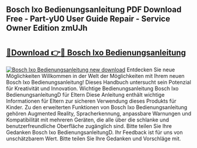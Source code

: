 ## Bosch Ixo Bedienungsanleitung PDF Download Free - Part-yU0 User Guide Repair - Service Owner Edition zmUJh

# <h2><a href="http://df2rj5.blite.top/?on=Bosch+Ixo+Bedienungsanleitung">🔗Download 👉🔴 Bosch Ixo Bedienungsanleitung</a></h2>

[![Bosch Ixo Bedienungsanleitung new download](https://i.imgur.com/lujVjoI.png)](http://df2rj5.blite.top/?on=Bosch+Ixo+Bedienungsanleitung)
Entdecken Sie neue Möglichkeiten Willkommen in der Welt der Möglichkeiten mit Ihrem neuen Bosch Ixo Bedienungsanleitung! Dieses Handbuch untersucht sein Potenzial für Kreativität und Innovation. Wichtige Bedienungsanleitung Bosch Ixo BedienungsanleitungD für Eltern Diese Anleitung enthält wichtige Informationen für Eltern zur sicheren Verwendung dieses Produkts für Kinder. Zu den erweiterten Funktionen von Bosch Ixo Bedienungsanleitung gehören Augmented Reality, Spracherkennung, anpassbare Warnungen und Kompatibilität mit mehreren Geräten, die alle über die schlanke und benutzerfreundliche Oberfläche zugänglich sind. Bitte teilen Sie Ihre Gedanken Bosch Ixo BedienungsanleitungD. Ihr Feedback ist für uns von unschätzbarem Wert. Bitte teilen Sie Ihre Gedanken und Vorschläge mit.
